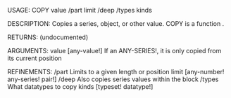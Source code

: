 USAGE:
     COPY value /part limit /deep /types kinds

DESCRIPTION:
     Copies a series, object, or other value.
     COPY is a function .

RETURNS:
    (undocumented)

ARGUMENTS:
    value [any-value!]
        If an ANY-SERIES!, it is only copied from its current position

REFINEMENTS:
    /part
        Limits to a given length or position
    limit [any-number! any-series! pair!]
    /deep
        Also copies series values within the block
    /types
        What datatypes to copy
    kinds [typeset! datatype!]
